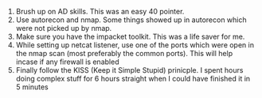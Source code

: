


1. Brush up on AD skills. This was an easy 40 pointer. 
2. Use autorecon and nmap. Some things showed up in autorecon which were not picked up by nmap. 
3. Make sure you have the impacket toolkit. This was a life saver for me. 
4. While setting up netcat listener, use one of the ports which were open in the nmap scan (most preferably the common ports). This will help incase if any firewall is enabled 
5. Finally follow the KISS (Keep it Simple Stupid) prinicple. I spent hours doing complex stuff for 6 hours straight when I could have finished it in 5 minutes